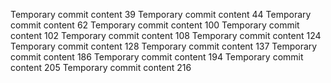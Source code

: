 Temporary commit content 39
Temporary commit content 44
Temporary commit content 62
Temporary commit content 100
Temporary commit content 102
Temporary commit content 108
Temporary commit content 124
Temporary commit content 128
Temporary commit content 137
Temporary commit content 186
Temporary commit content 194
Temporary commit content 205
Temporary commit content 216

